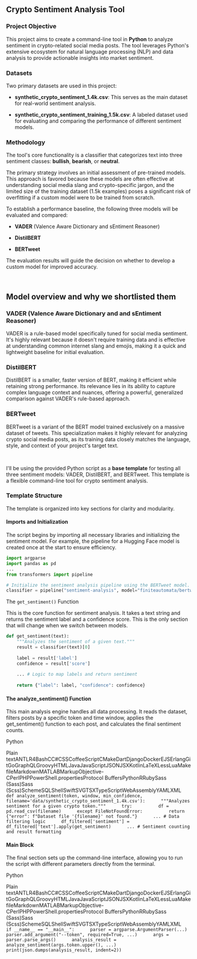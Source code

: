 Crypto Sentiment Analysis Tool
------------------------------

### Project Objective

This project aims to create a command-line tool in **Python** to analyze sentiment in crypto-related social media posts. The tool leverages Python's extensive ecosystem for natural language processing (NLP) and data analysis to provide actionable insights into market sentiment.

### Datasets

Two primary datasets are used in this project:

*   **synthetic\_crypto\_sentiment\_1.4k.csv**: This serves as the main dataset for real-world sentiment analysis.
    
*   **synthetic\_crypto\_sentiment\_training\_1.5k.csv**: A labeled dataset used for evaluating and comparing the performance of different sentiment models.
    

### Methodology

The tool's core functionality is a classifier that categorizes text into three sentiment classes: **bullish**, **bearish**, or **neutral**.

The primary strategy involves an initial assessment of pre-trained models. This approach is favored because these models are often effective at understanding social media slang and crypto-specific jargon, and the limited size of the training dataset (1.5k examples) poses a significant risk of overfitting if a custom model were to be trained from scratch.

To establish a performance baseline, the following three models will be evaluated and compared:

*   **VADER** (Valence Aware Dictionary and sEntiment Reasoner)
    
*   **DistilBERT**
    
*   **BERTweet**
    

The evaluation results will guide the decision on whether to develop a custom model for improved accuracy.

<br>

Model overview and why we shortlisted them
------------------------------------------

### VADER (Valence Aware Dictionary and and sEntiment Reasoner)

VADER is a rule-based model specifically tuned for social media sentiment. It's highly relevant because it doesn't require training data and is effective at understanding common internet slang and emojis, making it a quick and lightweight baseline for initial evaluation.

### DistilBERT

DistilBERT is a smaller, faster version of BERT, making it efficient while retaining strong performance. Its relevance lies in its ability to capture complex language context and nuances, offering a powerful, generalized comparison against VADER's rule-based approach.

### BERTweet

BERTweet is a variant of the BERT model trained exclusively on a massive dataset of tweets. This specialization makes it highly relevant for analyzing crypto social media posts, as its training data closely matches the language, style, and context of your project's target text.


<br>

I'll be using the provided Python script as a **base template** for testing all three sentiment models: VADER, DistilBERT, and BERTweet. This template is a flexible command-line tool for crypto sentiment analysis.

### Template Structure

The template is organized into key sections for clarity and modularity.

#### Imports and Initialization

The script begins by importing all necessary libraries and initializing the sentiment model. For example, the pipeline for a Hugging Face model is created once at the start to ensure efficiency.

```python
import argparse
import pandas as pd
...
from transformers import pipeline

# Initialize the sentiment analysis pipeline using the BERTweet model.
classifier = pipeline("sentiment-analysis", model="finiteautomata/bertweet-base-sentiment-analysis")
```

The `get_sentiment()` Function


This is the core function for sentiment analysis. It takes a text string and returns the sentiment label and a confidence score. This is the only section that will change when we switch between models.

```python
def get_sentiment(text):
    """Analyzes the sentiment of a given text."""
    result = classifier(text)[0]
    
    label = result['label']
    confidence = result['score']
    
    ... # Logic to map labels and return sentiment
    
    return {"label": label, "confidence": confidence}
```

#### The analyze\_sentiment() Function

This main analysis engine handles all data processing. It reads the dataset, filters posts by a specific token and time window, applies the get\_sentiment() function to each post, and calculates the final sentiment counts.

Python

Plain textANTLR4BashCC#CSSCoffeeScriptCMakeDartDjangoDockerEJSErlangGitGoGraphQLGroovyHTMLJavaJavaScriptJSONJSXKotlinLaTeXLessLuaMakefileMarkdownMATLABMarkupObjective-CPerlPHPPowerShell.propertiesProtocol BuffersPythonRRubySass (Sass)Sass (Scss)SchemeSQLShellSwiftSVGTSXTypeScriptWebAssemblyYAMLXML`   def analyze_sentiment(token, window, min_confidence, filename='data/synthetic_crypto_sentiment_1.4k.csv'):      """Analyzes sentiment for a given crypto token."""      try:          df = pd.read_csv(filename)      except FileNotFoundError:          return {"error": f"Dataset file '{filename}' not found."}      ... # Data filtering logic      df_filtered['sentiment'] = df_filtered['text'].apply(get_sentiment)      ... # Sentiment counting and result formatting   `

#### Main Block

The final section sets up the command-line interface, allowing you to run the script with different parameters directly from the terminal.

Python

Plain textANTLR4BashCC#CSSCoffeeScriptCMakeDartDjangoDockerEJSErlangGitGoGraphQLGroovyHTMLJavaJavaScriptJSONJSXKotlinLaTeXLessLuaMakefileMarkdownMATLABMarkupObjective-CPerlPHPPowerShell.propertiesProtocol BuffersPythonRRubySass (Sass)Sass (Scss)SchemeSQLShellSwiftSVGTSXTypeScriptWebAssemblyYAMLXML`   if __name__ == "__main__":      parser = argparse.ArgumentParser(...)      parser.add_argument("--token", required=True, ...)      args = parser.parse_args()      analysis_result = analyze_sentiment(args.token.upper(), ...)      print(json.dumps(analysis_result, indent=2))   `